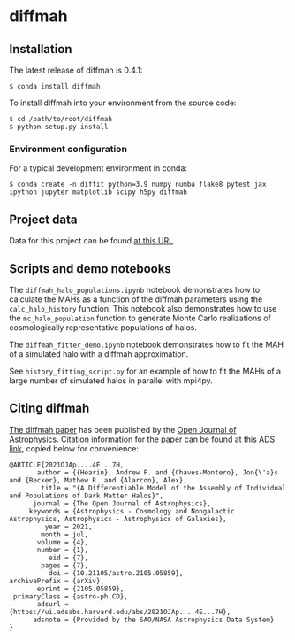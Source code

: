 # diffmah

## Installation
The latest release of diffmah is 0.4.1:
```
$ conda install diffmah
```

To install diffmah into your environment from the source code:

```
$ cd /path/to/root/diffmah
$ python setup.py install
```

### Environment configuration
For a typical development environment in conda:

```
$ conda create -n diffit python=3.9 numpy numba flake8 pytest jax ipython jupyter matplotlib scipy h5py diffmah
```

## Project data
Data for this project can be found [at this URL](https://portal.nersc.gov/project/hacc/aphearin/diffmah_data/).

## Scripts and demo notebooks
The `diffmah_halo_populations.ipynb` notebook demonstrates how to calculate the MAHs as a function of the diffmah parameters using the `calc_halo_history` function. This notebook also demonstrates how to use the `mc_halo_population` function to generate Monte Carlo realizations of cosmologically representative populations of halos.

The `diffmah_fitter_demo.ipynb` notebook demonstrates how to fit the MAH of a simulated halo with a diffmah approximation.

See `history_fitting_script.py` for an example of how to fit the MAHs of a large number of simulated halos in parallel with mpi4py.

## Citing diffmah
[The diffmah paper](https://astro.theoj.org/article/26991-a-differentiable-model-of-the-assembly-of-individual-and-populations-of-dark-matter-halos) has been published by the [Open Journal of Astrophysics](https://astro.theoj.org/). Citation information for the paper can be found at [this ADS link](https://ui.adsabs.harvard.edu/abs/2021OJAp....4E...7H/abstract), copied below for convenience:

```
@ARTICLE{2021OJAp....4E...7H,
       author = {{Hearin}, Andrew P. and {Chaves-Montero}, Jon{\'a}s and {Becker}, Mathew R. and {Alarcon}, Alex},
        title = "{A Differentiable Model of the Assembly of Individual and Populations of Dark Matter Halos}",
      journal = {The Open Journal of Astrophysics},
     keywords = {Astrophysics - Cosmology and Nongalactic Astrophysics, Astrophysics - Astrophysics of Galaxies},
         year = 2021,
        month = jul,
       volume = {4},
       number = {1},
          eid = {7},
        pages = {7},
          doi = {10.21105/astro.2105.05859},
archivePrefix = {arXiv},
       eprint = {2105.05859},
 primaryClass = {astro-ph.CO},
       adsurl = {https://ui.adsabs.harvard.edu/abs/2021OJAp....4E...7H},
      adsnote = {Provided by the SAO/NASA Astrophysics Data System}
}
```
